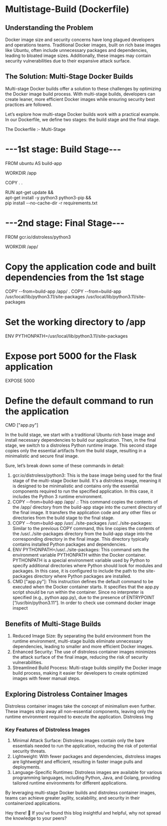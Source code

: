 # Multistage-Build (Dockerfile)

## Understanding the Problem
Docker image size and security concerns have long plagued developers and operations teams. Traditional Docker images, built on rich base images like Ubuntu, often include unnecessary packages and dependencies, leading to bloated image sizes. Additionally, these images may contain security vulnerabilities due to their expansive attack surface.

## The Solution: Multi-Stage Docker Builds
Multi-stage Docker builds offer a solution to these challenges by optimizing the Docker image build process. With multi-stage builds, developers can create leaner, more efficient Docker images while ensuring security best practices are followed.

Let’s explore how multi-stage Docker builds work with a practical example. In our Dockerfile, we define two stages: the build stage and the final stage.

The Dockerfile :- Multi-Stage
# ---1st stage: Build Stage---
FROM ubuntu AS build-app

WORKDIR /app

COPY . .

RUN apt-get update && \
    apt-get install -y python3 python3-pip && \
    pip install --no-cache-dir -r requirements.txt

# ---2nd stage: Final Stage---

FROM gcr.io/distroless/python3

WORKDIR /app/

# Copy the application code and built dependencies from the 1st stage
COPY --from=build-app /app/ .
COPY --from=build-app /usr/local/lib/python3.11/site-packages /usr/local/lib/python3.11/site-packages

# Set the working directory to /app
ENV PYTHONPATH=/usr/local/lib/python3.11/site-packages

# Expose port 5000 for the Flask application
EXPOSE 5000

# Define the default command to run the application
CMD ["app.py"]


In the build stage, we start with a traditional Ubuntu rich base image and install necessary dependencies to build our application. Then, in the final stage, we switch to a distroless Python runtime image. This second stage copies only the essential artifacts from the build stage, resulting in a minimalistic and secure final image.

Sure, let’s break down some of these commands in detail:

1. gcr.io/distroless/python3: This is the base image being used for the final stage of the multi-stage Docker build. It's a distroless image, meaning it is designed to be minimalistic and contains only the essential components required to run the specified application. In this case, it includes the Python 3 runtime environment.
2. COPY --from=build-app /app/ .: This command copies the contents of the /app/ directory from the build-app stage into the current directory of the final image. It transfers the application code and any other files or directories from the build stage to the final stage.
3. COPY --from=build-app /usr/../site-packages /usr/../site-packages: Similar to the previous COPY command, this line copies the contents of the /usr/../site-packages directory from the build-app stage into the corresponding directory in the final image. This directory typically contains installed Python packages and dependencies.
4. ENV PYTHONPATH=/usr/../site-packages: This command sets the environment variable PYTHONPATH within the Docker container. PYTHONPATH is a special environment variable used by Python to specify additional directories where Python should look for modules and packages. In this case, it is configured to include the path to the site-packages directory where Python packages are installed.
5. CMD ["app.py"]: This instruction defines the default command to be executed when the Docker container starts. It specifies that the app.py script should be run within the container. Since no interpreter is specified (e.g., python app.py), due to the presence of ENTRYPOINT [“/usr/bin/python3.11”]. In order to check use command docker image inspect

## Benefits of Multi-Stage Builds
1. Reduced Image Size: By separating the build environment from the runtime environment, multi-stage builds eliminate unnecessary dependencies, leading to smaller and more efficient Docker images.
2. Enhanced Security: The use of distroless container images minimizes the attack surface of the final image, reducing the risk of security vulnerabilities.
3. Streamlined Build Process: Multi-stage builds simplify the Docker image build process, making it easier for developers to create optimized images with fewer manual steps.

## Exploring Distroless Container Images
Distroless container images take the concept of minimalism even further. These images strip away all non-essential components, leaving only the runtime environment required to execute the application. Distroless Img

### Key Features of Distroless Images
1. Minimal Attack Surface: Distroless images contain only the bare essentials needed to run the application, reducing the risk of potential security threats.
2. Lightweight: With fewer packages and dependencies, distroless images are lightweight and efficient, resulting in faster image pulls and deployments.
3. Language-Specific Runtimes: Distroless images are available for various programming languages, including Python, Java, and Golang, providing tailored runtime environments for different applications.

By leveraging multi-stage Docker builds and distroless container images, teams can achieve greater agility, scalability, and security in their containerized applications.

Hey there! 👋 If you’ve found this blog insightful and helpful, why not spread the knowledge to your peers?
